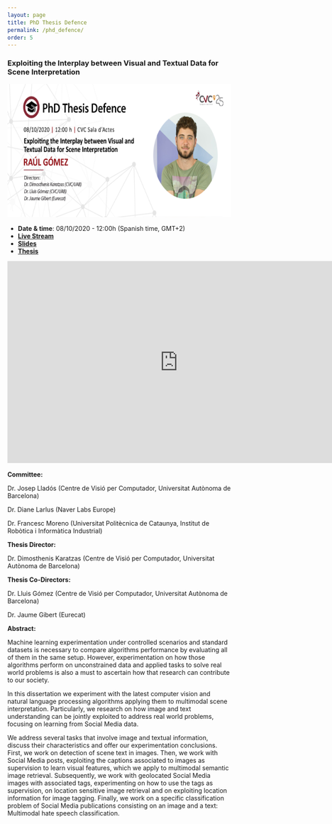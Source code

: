 ```yaml
---
layout: page
title: PhD Thesis Defence
permalink: /phd_defence/
order: 5
---
```


### Exploiting the Interplay between Visual and Textual Data for Scene Interpretation


<div class="imgcap">
	<img src="/assets/phd_defence.png" height="300">
</div>


- **Date & time**: 08/10/2020 - 12:00h (Spanish time, GMT+2)
- [**Live Stream**](http://www.cvc.uab.es/?p=7127)
- [**Slides**](https://docs.google.com/presentation/d/1LUnzsnMyzRCg23v7q_uMM9bcpubHAxovpUdsz4vYZH0/edit?usp=sharing)
- [**Thesis**](https://drive.google.com/file/d/1ljxxzqbqq2kZPUjV1_-aQOOG6omAg69y/view?usp=sharing)

<iframe src="https://docs.google.com/presentation/d/e/2PACX-1vR279Isz0FZ5o43C-kK2RilqIHkZzg6p4uZddrSJBp0D8fWKqCQbawoWj5_hvMvtxsW-VhclryBAys5/embed?start=false&loop=false&delayms=3000" frameborder="0" width="768" height="455" allowfullscreen="true" mozallowfullscreen="true" webkitallowfullscreen="true"></iframe>

**Committee:**

Dr. Josep Lladós (Centre de Visió per Computador, Universitat Autònoma de Barcelona)

Dr. Diane Larlus (Naver Labs Europe)

Dr. Francesc Moreno (Universitat Politècnica de Cataunya, Institut de Robòtica i Informàtica Industrial)

**Thesis Director:**

Dr. Dimosthenis Karatzas (Centre de Visió per Computador, Universitat Autònoma de Barcelona)

**Thesis Co-Directors:**

Dr. Lluis Gómez (Centre de Visió per Computador, Universitat Autònoma de Barcelona)

Dr. Jaume Gibert (Eurecat)

**Abstract:**

Machine learning experimentation under controlled scenarios and standard datasets is necessary to compare algorithms performance by evaluating all of them in the same setup. However, experimentation on how those algorithms perform on unconstrained data and applied tasks to solve real world problems is also a must to ascertain how that research can contribute to our society.

In this dissertation we experiment with the latest computer vision and natural language processing algorithms applying them to multimodal scene interpretation. Particularly, we research on how image and text understanding can be jointly exploited to address real world problems, focusing on learning from Social Media data.

We address several tasks that involve image and textual information, discuss their characteristics and offer our experimentation conclusions. First, we work on detection of scene text in images. Then, we work with Social Media posts, exploiting the captions associated to images as supervision to learn visual features, which we apply to multimodal semantic image retrieval. Subsequently, we work with geolocated Social Media images with associated tags, experimenting on how to use the tags as supervision, on location sensitive image retrieval and on exploiting location information for image tagging. Finally, we work on a specific classification problem of Social Media publications consisting on an image and a text: Multimodal hate speech classification.